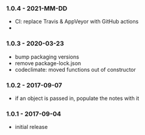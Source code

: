 
### 1.0.4 - 2021-MM-DD

- CI: replace Travis & AppVeyor with GitHub actions
- 


### 1.0.3 - 2020-03-23

- bump packaging versions
- remove package-lock.json
- codeclimate: moved functions out of constructor


### 1.0.2 - 2017-09-07

- if an object is passed in, populate the notes with it


### 1.0.1 - 2017-09-04

- initial release
